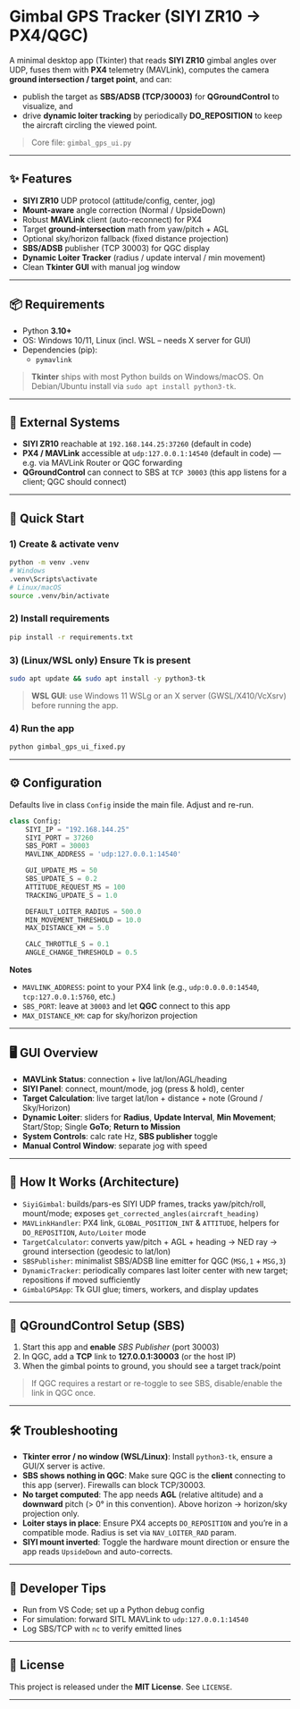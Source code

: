 # Gimbal GPS Tracker (SIYI ZR10 → PX4/QGC)

A minimal desktop app (Tkinter) that reads **SIYI ZR10** gimbal angles over UDP, fuses them with **PX4** telemetry (MAVLink), computes the camera **ground intersection / target point**, and can:

- publish the target as **SBS/ADSB (TCP/30003)** for **QGroundControl** to visualize, and
- drive **dynamic loiter tracking** by periodically **DO_REPOSITION** to keep the aircraft circling the viewed point.

> Core file: `gimbal_gps_ui.py`

---

## ✨ Features
- **SIYI ZR10** UDP protocol (attitude/config, center, jog)
- **Mount-aware** angle correction (Normal / UpsideDown)
- Robust **MAVLink** client (auto-reconnect) for PX4
- Target **ground-intersection** math from yaw/pitch + AGL
- Optional sky/horizon fallback (fixed distance projection)
- **SBS/ADSB** publisher (TCP 30003) for QGC display
- **Dynamic Loiter Tracker** (radius / update interval / min movement)
- Clean **Tkinter GUI** with manual jog window

---

## 📦 Requirements
- Python **3.10+**
- OS: Windows 10/11, Linux (incl. WSL – needs X server for GUI)
- Dependencies (pip):
  - `pymavlink`

> **Tkinter** ships with most Python builds on Windows/macOS. On Debian/Ubuntu install via `sudo apt install python3-tk`.

---

## 🔌 External Systems
- **SIYI ZR10** reachable at `192.168.144.25:37260` (default in code)
- **PX4 / MAVLink** accessible at `udp:127.0.0.1:14540` (default in code) — e.g. via MAVLink Router or QGC forwarding
- **QGroundControl** can connect to SBS at `TCP 30003` (this app listens for a client; QGC should connect)

---

## 🚀 Quick Start

### 1) Create & activate venv
```bash
python -m venv .venv
# Windows
.venv\Scripts\activate
# Linux/macOS
source .venv/bin/activate
```

### 2) Install requirements
```bash
pip install -r requirements.txt
```

### 3) (Linux/WSL only) Ensure Tk is present
```bash
sudo apt update && sudo apt install -y python3-tk
```
> **WSL GUI**: use Windows 11 WSLg or an X server (GWSL/X410/VcXsrv) before running the app.

### 4) Run the app
```bash
python gimbal_gps_ui_fixed.py
```

---

## ⚙️ Configuration
Defaults live in class `Config` inside the main file. Adjust and re-run.

```python
class Config:
    SIYI_IP = "192.168.144.25"
    SIYI_PORT = 37260
    SBS_PORT = 30003
    MAVLINK_ADDRESS = 'udp:127.0.0.1:14540'

    GUI_UPDATE_MS = 50
    SBS_UPDATE_S = 0.2
    ATTITUDE_REQUEST_MS = 100
    TRACKING_UPDATE_S = 1.0

    DEFAULT_LOITER_RADIUS = 500.0
    MIN_MOVEMENT_THRESHOLD = 10.0
    MAX_DISTANCE_KM = 5.0

    CALC_THROTTLE_S = 0.1
    ANGLE_CHANGE_THRESHOLD = 0.5
```

**Notes**
- `MAVLINK_ADDRESS`: point to your PX4 link (e.g., `udp:0.0.0.0:14540`, `tcp:127.0.0.1:5760`, etc.)
- `SBS_PORT`: leave at `30003` and let **QGC** connect to this app
- `MAX_DISTANCE_KM`: cap for sky/horizon projection

---

## 🖥️ GUI Overview
- **MAVLink Status**: connection + live lat/lon/AGL/heading
- **SIYI Panel**: connect, mount/mode, jog (press & hold), center
- **Target Calculation**: live target lat/lon + distance + note (Ground / Sky/Horizon)
- **Dynamic Loiter**: sliders for **Radius**, **Update Interval**, **Min Movement**; Start/Stop; Single **GoTo**; **Return to Mission**
- **System Controls**: calc rate Hz, **SBS publisher** toggle
- **Manual Control Window**: separate jog with speed

---

## 🧠 How It Works (Architecture)
- `SiyiGimbal`: builds/pars\-es SIYI UDP frames, tracks yaw/pitch/roll, mount/mode; exposes `get_corrected_angles(aircraft_heading)`
- `MAVLinkHandler`: PX4 link, `GLOBAL_POSITION_INT` & `ATTITUDE`, helpers for `DO_REPOSITION`, `Auto/Loiter` mode
- `TargetCalculator`: converts yaw/pitch + AGL + heading → NED ray → ground intersection (geodesic to lat/lon)
- `SBSPublisher`: minimalist SBS/ADSB line emitter for QGC (`MSG,1` + `MSG,3`)
- `DynamicTracker`: periodically compares last loiter center with new target; repositions if moved sufficiently
- `GimbalGPSApp`: Tk GUI glue; timers, workers, and display updates

---

## 🧭 QGroundControl Setup (SBS)
1. Start this app and **enable** *SBS Publisher* (port 30003)
2. In QGC, add a **TCP** link to **127.0.0.1:30003** (or the host IP)
3. When the gimbal points to ground, you should see a target track/point

> If QGC requires a restart or re-toggle to see SBS, disable/enable the link in QGC once.

---

## 🛠️ Troubleshooting
- **Tkinter error / no window (WSL/Linux)**: Install `python3-tk`, ensure a GUI/X server is active.
- **SBS shows nothing in QGC**: Make sure QGC is the **client** connecting to this app (server). Firewalls can block TCP/30003.
- **No target computed**: The app needs **AGL** (relative altitude) and a **downward** pitch (> 0° in this convention). Above horizon → horizon/sky projection only.
- **Loiter stays in place**: Ensure PX4 accepts `DO_REPOSITION` and you’re in a compatible mode. Radius is set via `NAV_LOITER_RAD` param.
- **SIYI mount inverted**: Toggle the hardware mount direction or ensure the app reads `UpsideDown` and auto-corrects.

---

## 🧪 Developer Tips
- Run from VS Code; set up a Python debug config
- For simulation: forward SITL MAVLink to `udp:127.0.0.1:14540`
- Log SBS/TCP with `nc` to verify emitted lines

---

## 📄 License
This project is released under the **MIT License**. See `LICENSE`.

---



